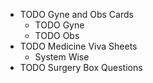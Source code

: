 - TODO Gyne and Obs Cards
	- TODO Gyne
	- TODO Obs
- TODO Medicine Viva Sheets
	- System Wise
- TODO Surgery Box Questions